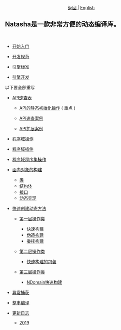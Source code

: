 <p align="center">
 <a href="https://natasha.dotnetcore.xyz/"> 返回 </a> |  <a href="https://natasha.dotnetcore.xyz/en/index.html"> English </a>
</p>  

## Natasha是一款非常方便的动态编译库。

<br/>

 - [开始入门](./zh/getting-started.md)
 - [开发规范](./zh/development-specification.md)  
 
 - [引擎标准](./zh/framework/framework.md)  
 - [引擎开发](./zh/engine/engine.md)  
 
 以下要全部重写
 
 - [API速查表](./zh/api/index.md)  
 
   - [API的静态初始化操作](./zh/api/static-init.md) ( 重点 )  
   
   - [API速查案例](./zh/api/api-samples.md)  
   
   - [API扩展案例](./zh/api/extensions-samples.md)   
   
   
   
   
 - [程序域操作](./zh/domain/index.md)  
 - [程序域插件](./zh/domain/plugin.md)  
 - [程序域程序集操作](./zh/domain/assembly.md)  
   
   
 - [面向对象的构建](./zh/oop/index.md)  
 
   - [类](./zh/oop/class.md)
   - [结构体](./zh/oop/struct.md)
   - [接口](./zh/oop/interface.md)
   - [动态实现](./zh/oop/proxy.md)  
   

 - [快速创建动态方法](./zh/method/index.md)  
 
   - [第一层操作类](./zh/method/layer1.md)  
   
     - [快速构建](./zh/method/fast-method.md)
     - [伪造构建](./zh/method/fake-method.md)
     - [委托构建](./zh/method/delegate-method.md)  
     
   - [第二层操作类](./zh/method/layer2.md)  
   
     - [快速构建的包装](./zh/method/new-method.md)  
     
   - [第三层操作类](./zh/method/layer3.md)  
   
     - [NDomain快速构建](./zh/method/ndomain-method.md)
  
  
 - [异常捕获](./zh/exception.md)
 - [整串编译](./zh/string-complie.md)  
 
 - [更新日志](./zh/update/index.md)  
 
   - [2019](./zh/update/2019.md)

